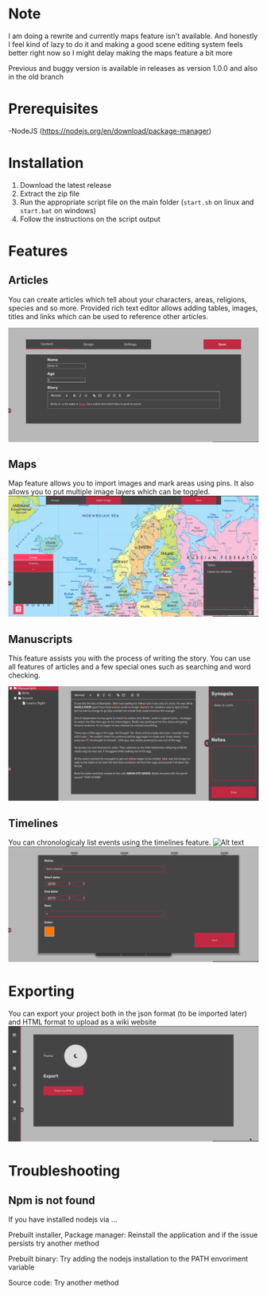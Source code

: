 # Note
I am doing a rewrite and currently maps feature isn't available. And honestly I feel kind of lazy to do it and making a good scene editing system feels better right now so I might delay making the maps feature a bit more

Previous and buggy version is available in releases as version 1.0.0 and also in the old branch

# Prerequisites
-NodeJS (https://nodejs.org/en/download/package-manager) 

# Installation
 1. Download the latest release
 2. Extract the zip file
 3. Run the appropriate script file on the main folder (`start.sh` on linux and `start.bat` on windows)
 4. Follow the instructions on the script output
# Features

## Articles
You can create articles which tell about your characters, areas, religions, species and so more. Provided rich text editor allows adding tables, images, titles and links which can be used to reference other articles. 


![Alt text](README_assets/articles.png "")
## Maps

Map feature allows you to import images and mark areas using pins. It also allows you to put multiple image layers which can be toggled.
![Alt text](README_assets/maps.png "")

## Manuscripts
This feature assists you with the process of writing the story. You can use all features of articles and a few special ones such as searching and word checking.

![Alt text](README_assets/manuscripts.png "")
## Timelines
You can chronologicaly list events using the timelines feature.
![Alt text](README_assets/timelines.png "")
![Alt text](README_assets/timelines2.png "")


# Exporting
You can export your project both in the json format (to be imported later) and 
HTML format to upload as a wiki website
![Alt text](README_assets/settings.png "")


# Troubleshooting

## Npm is not found

If you have installed nodejs via ...

Prebuilt installer, Package manager: Reinstall the application and if the issue persists try another method 

Prebuilt binary: Try adding the nodejs installation to the PATH envoriment variable 

Source code: Try another method


 
